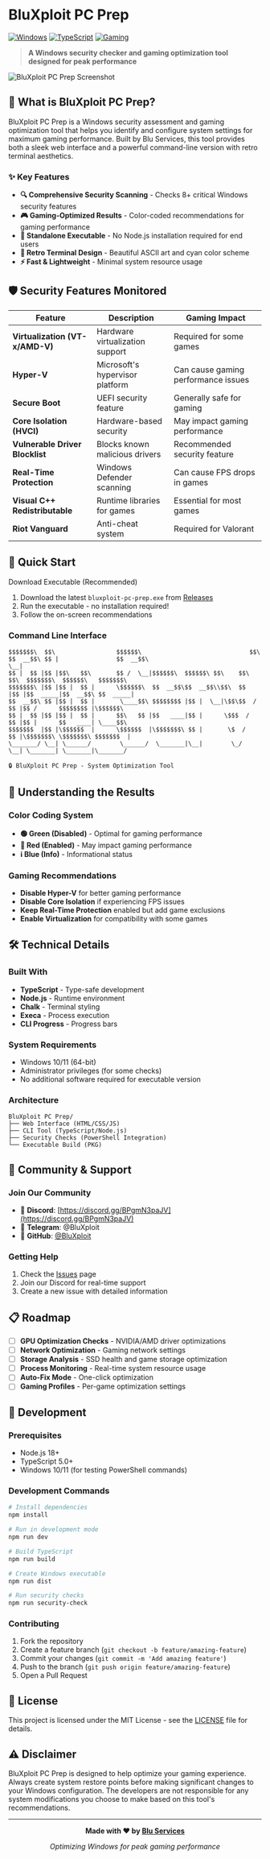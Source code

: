 # BluXploit PC Prep

[![Windows](https://img.shields.io/badge/Windows-0078D6?style=for-the-badge&logo=windows&logoColor=white)](https://github.com/BluXploit/PC-Prep)
[![TypeScript](https://img.shields.io/badge/TypeScript-007ACC?style=for-the-badge&logo=typescript&logoColor=white)](https://github.com/BluXploit/PC-Prep)
[![Gaming](https://img.shields.io/badge/Gaming-Optimized-00D4AA?style=for-the-badge&logo=steam&logoColor=white)](https://github.com/BluXploit/PC-Prep)

> **A Windows security checker and gaming optimization tool designed for peak performance**

![BluXploit PC Prep Screenshot](https://via.placeholder.com/800x400/1a202c/22d3ee?text=BluXploit+PC+Prep+Terminal)

## 🎯 What is BluXploit PC Prep?

BluXploit PC Prep is a Windows security assessment and gaming optimization tool that helps you identify and configure system settings for maximum gaming performance. Built by Blu Services, this tool provides both a sleek web interface and a powerful command-line version with retro terminal aesthetics.

### ✨ Key Features

- **🔍 Comprehensive Security Scanning** - Checks 8+ critical Windows security features
- **🎮 Gaming-Optimized Results** - Color-coded recommendations for gaming performance
- **🚀 Standalone Executable** - No Node.js installation required for end users
- **🎨 Retro Terminal Design** - Beautiful ASCII art and cyan color scheme
- **⚡ Fast & Lightweight** - Minimal system resource usage

## 🛡️ Security Features Monitored

| Feature | Description | Gaming Impact |
|---------|-------------|---------------|
| **Virtualization (VT-x/AMD-V)** | Hardware virtualization support | Required for some games |
| **Hyper-V** | Microsoft's hypervisor platform | Can cause gaming performance issues |
| **Secure Boot** | UEFI security feature | Generally safe for gaming |
| **Core Isolation (HVCI)** | Hardware-based security | May impact gaming performance |
| **Vulnerable Driver Blocklist** | Blocks known malicious drivers | Recommended security feature |
| **Real-Time Protection** | Windows Defender scanning | Can cause FPS drops in games |
| **Visual C++ Redistributable** | Runtime libraries for games | Essential for most games |
| **Riot Vanguard** | Anti-cheat system | Required for Valorant |

## 🚀 Quick Start

Download Executable (Recommended)
1. Download the latest `bluxploit-pc-prep.exe` from [Releases](https://github.com/BluXploit/PC-Prep/releases)
2. Run the executable - no installation required!
3. Follow the on-screen recommendations


### Command Line Interface
```
$$$$$$$\  $$\                 $$$$$$\                              $$\                              
$$  __$$\ $$ |                $$  __$$\                             \__|                             
$$ |  $$ |$$ |$$\   $$\       $$ /  \__|$$$$$$\  $$$$$$\ $$\    $$\ $$\  $$$$$$$\  $$$$$$\   $$$$$$$\ 
$$$$$$$\ |$$ |$$ |  $$ |      \$$$$$$\  $$  __$$\$$  __$$\\$$\  $$  |$$ |$$  _____|$$  __$$\ $$  _____|
$$  __$$\ $$ |$$ |  $$ |       \____$$\ $$$$$$$$ |$$ |  \__|\$$\$$  / $$ |$$ /      $$$$$$$$ |\$$$$$$\  
$$ |  $$ |$$ |$$ |  $$ |      $$\   $$ |$$   ____|$$ |      \$$$  /  $$ |$$ |      $$   ____| \____$$\ 
$$$$$$$  |$$ |\$$$$$$  |      \$$$$$$  |\$$$$$$$\ $$ |       \$  /   $$ |\$$$$$$$\ \$$$$$$$\ $$$$$$$  |
\_______/ \__| \______/        \______/  \_______|\__|        \_/    \__| \_______| \_______|\_______/ 

🔒 BluXploit PC Prep - System Optimization Tool
```

## 🎯 Understanding the Results

### Color Coding System
- **🟢 Green (Disabled)** - Optimal for gaming performance
- **🔴 Red (Enabled)** - May impact gaming performance
- **ℹ️ Blue (Info)** - Informational status

### Gaming Recommendations
- **Disable Hyper-V** for better gaming performance
- **Disable Core Isolation** if experiencing FPS issues
- **Keep Real-Time Protection** enabled but add game exclusions
- **Enable Virtualization** for compatibility with some games

## 🛠️ Technical Details

### Built With
- **TypeScript** - Type-safe development
- **Node.js** - Runtime environment
- **Chalk** - Terminal styling
- **Execa** - Process execution
- **CLI Progress** - Progress bars

### System Requirements
- Windows 10/11 (64-bit)
- Administrator privileges (for some checks)
- No additional software required for executable version

### Architecture
```
BluXploit PC Prep/
├── Web Interface (HTML/CSS/JS)
├── CLI Tool (TypeScript/Node.js)
├── Security Checks (PowerShell Integration)
└── Executable Build (PKG)
```

## 🤝 Community & Support

### Join Our Community
- 💬 **Discord**: [https://discord.gg/BPgmN3paJV](https://discord.gg/BPgmN3paJV)
- 📱 **Telegram**: @BluXploit
- 🐙 **GitHub**: [@BluXploit](https://github.com/BluXploit)

### Getting Help
1. Check the [Issues](https://github.com/BluXploit/PC-Prep/issues) page
2. Join our Discord for real-time support
3. Create a new issue with detailed information

## 📋 Roadmap

- [ ] **GPU Optimization Checks** - NVIDIA/AMD driver optimizations
- [ ] **Network Optimization** - Gaming network settings
- [ ] **Storage Analysis** - SSD health and game storage optimization
- [ ] **Process Monitoring** - Real-time system resource usage
- [ ] **Auto-Fix Mode** - One-click optimization
- [ ] **Gaming Profiles** - Per-game optimization settings

## 🔧 Development

### Prerequisites
- Node.js 18+
- TypeScript 5.0+
- Windows 10/11 (for testing PowerShell commands)

### Development Commands
```bash
# Install dependencies
npm install

# Run in development mode
npm run dev

# Build TypeScript
npm run build

# Create Windows executable
npm run dist

# Run security checks
npm run security-check
```

### Contributing
1. Fork the repository
2. Create a feature branch (`git checkout -b feature/amazing-feature`)
3. Commit your changes (`git commit -m 'Add amazing feature'`)
4. Push to the branch (`git push origin feature/amazing-feature`)
5. Open a Pull Request

## 📜 License

This project is licensed under the MIT License - see the [LICENSE](LICENSE) file for details.

## ⚠️ Disclaimer

BluXploit PC Prep is designed to help optimize your gaming experience. Always create system restore points before making significant changes to your Windows configuration. The developers are not responsible for any system modifications you choose to make based on this tool's recommendations.

---

<div align="center">

**Made with ❤️ by [Blu Services](https://discord.gg/BPgmN3paJV)**

*Optimizing Windows for peak gaming performance*

</div>
